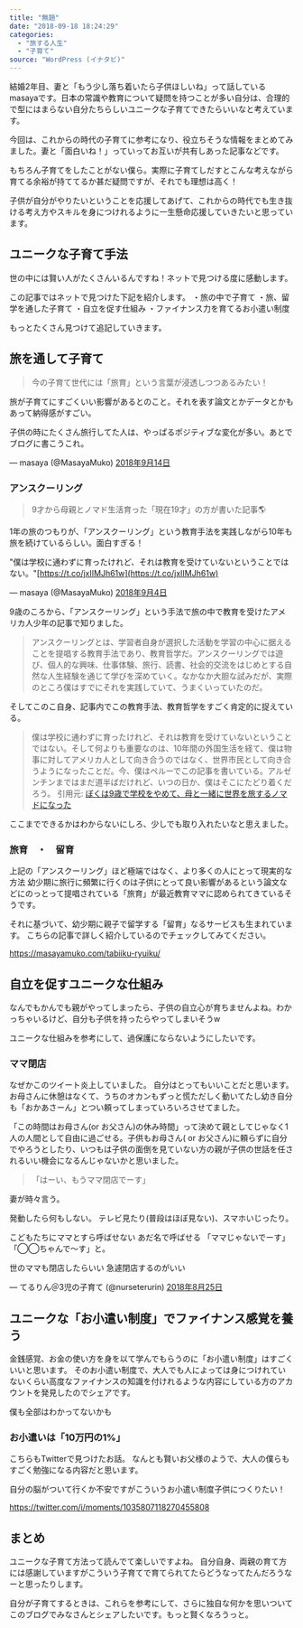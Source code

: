 ```yaml
---
title: "無題"
date: "2018-09-18 18:24:29"
categories:
  - "旅する人生"
  - "子育て"
source: "WordPress (イナタビ)"
---
```


結婚2年目、妻と「もう少し落ち着いたら子供ほしいね」って話しているmasayaです。日本の常識や教育について疑問を持つことが多い自分は、合理的で型にはまらない自分たちらしいユニークな子育てできたらいいなと考えています。

今回は、これからの時代の子育てに参考になり、役立ちそうな情報をまとめてみました。妻と「面白いね！」っていってお互いが共有しあった記事などです。

もちろん子育てをしたことがない僕ら。実際に子育てしだすとこんな考えながら育てる余裕が持ててるか甚だ疑問ですが、それでも理想は高く！

子供が自分がやりたいということを応援してあげて、これからの時代でも生き抜ける考え方やスキルを身につけれるように一生懸命応援していきたいと思っています。

## ユニークな子育て手法

世の中には賢い人がたくさんいるんですね！ネットで見つける度に感動します。

この記事ではネットで見つけた下記を紹介します。
・旅の中で子育て
・旅、留学を通した子育て
・自立を促す仕組み
・ファイナンス力を育てるお小遣い制度

もっとたくさん見つけて追記していきます。

## 旅を通して子育て

> 今の子育て世代には「旅育」という言葉が浸透しつつあるみたい！

旅が子育てにすごくいい影響があるとのこと。それを表す論文とかデータとかもあって納得感がすごい。

子供の時にたくさん旅行してた人は、やっぱるポジティブな変化が多い。あとでブログに書こうこれ。

— masaya (@MasayaMuko) [2018年9月14日](https://twitter.com/MasayaMuko/status/1040721358252982272?ref_src=twsrc%5Etfw)

### アンスクーリング

> 9才から母親とノマド生活育った「現在19才」の方が書いた記事🌎

1年の旅のつもりが、「アンスクーリング」という教育手法を実践しながら10年も旅を続けているらしい。面白すぎる！

"僕は学校に通わずに育ったけれど、それは教育を受けていないということではない。"[https://t.co/jxIIMJh61w](https://t.co/jxIIMJh61w)

— masaya (@MasayaMuko) [2018年9月4日](https://twitter.com/MasayaMuko/status/1036890843523645440?ref_src=twsrc%5Etfw)

9歳のころから、「アンスクーリング」という手法で旅の中で教育を受けたアメリカ人少年の記事で知りました。

> アンスクーリングとは、学習者自身が選択した活動を学習の中心に据えることを提唱する教育手法であり、教育哲学だ。アンスクーリングでは遊び、個人的な興味、仕事体験、旅行、読書、社会的交流をはじめとする自然な人生経験を通じて学びを深めていく。なかなか大胆な試みだが、実際のところ僕はすでにそれを実践していて、うまくいっていたのだ。

そしてこのこ自身、記事内でこの教育手法、教育哲学をすごく肯定的に捉えている。
> 僕は学校に通わずに育ったけれど、それは教育を受けていないということではない。そして何よりも重要なのは、10年間の外国生活を経て、僕は物事に対してアメリカ人として向き合うのではなく、世界市民として向き合うようになったことだ。今、僕はペルーでこの記事を書いている。アルゼンチンまではまだ道半ばだけれど、いつの日か、僕はそこにたどり着くだろう。
引用元: [ぼくは9歳で学校をやめて、母と一緒に世界を旅するノマドになった](https://www.huffingtonpost.jp/miro-siegel/nomad-20180904_a_23515838/)

ここまでできるかはわからないにしろ、少しでも取り入れたいなと思えました。

### 旅育　・　留育

上記の「アンスクーリング」ほど極端ではなく、より多くの人にとって現実的な方法
幼少期に旅行に頻繁に行くのは子供にとって良い影響があるという論文などにのっとって提唱されている「旅育」が最近教育ママに認められてきているそうです。

それに基づいて、幼少期に親子で留学する「留育」なるサービスも生まれています。
こちらの記事で詳しく紹介しているのでチェックしてみてください。

https://masayamuko.com/tabiiku-ryuiku/

## 自立を促すユニークな仕組み

なんでもかんでも親がやってしまったら、子供の自立心が育ちませんよね。わかっちゃいるけど、自分も子供を持ったらやってしまいそうw

ユニークな仕組みを参考にして、過保護にならないようにしたいです。

### ママ閉店

なぜかこのツイート炎上していました。
自分はとってもいいことだと思います。お母さんに休憩はなくて、うちのオカンもずっと慌ただしく動いてたし幼き自分も「おかあさーん」とつい頼ってしまっていろいろさせてました。

「この時間はお母さん(or お父さん)の休み時間」って決めて親としてじゃなく1人の人間として自由に過ごせる。子供もお母さん( or お父さん)に頼らずに自分でやろうとしたり、いつもは子供の面倒を見ていない方の親が子供の世話を任されるいい機会になるんじゃないかと思いました。

> 「はーい、もうママ閉店でーす」

妻が時々言う。

発動したら何もしない。
テレビ見たり(普段はほぼ見ない)、スマホいじったり。

こどもたちにママとすら呼ばせない
あだ名で呼ばせる
「ママじゃないでーす」
「◯◯ちゃんで〜す」と。

世のママも閉店したらいい
急遽閉店するのがいい

— てるりん＠3児の子育て (@nurseterurin) [2018年8月25日](https://twitter.com/nurseterurin/status/1033350269818429441?ref_src=twsrc%5Etfw)

## ユニークな「お小遣い制度」でファイナンス感覚を養う

金銭感覚、お金の使い方を身を以て学んでもらうのに「お小遣い制度」はすごくいいと思います。
そのお小遣い制度で、大人でも人によっては身につけれていないくらい高度なファイナンスの知識を付けれるような内容にしている方のアカウントを発見したのでシェアです。

僕も全部はわかってないかも

### お小遣いは「10万円の1%」

こちらもTwitterで見つけたお話。
なんとも賢いお父様のようで、大人の僕らもすごく勉強になる内容だと思います。

自分の脳がついて行くか不安ですがこういうお小遣い制度子供につくりたい！

https://twitter.com/i/moments/1035807118270455808

## まとめ

ユニークな子育て方法って読んでて楽しいですよね。
自分自身、両親の育て方には感謝していますがこういう子育てで育てられてたらどうなってたんだろうなーと思ったりします。

自分が子育てするときは、これらを参考にして、さらに独自な何かを思いついてこのブログでみなさんとシェアしたいです。もっと賢くなろうっと。